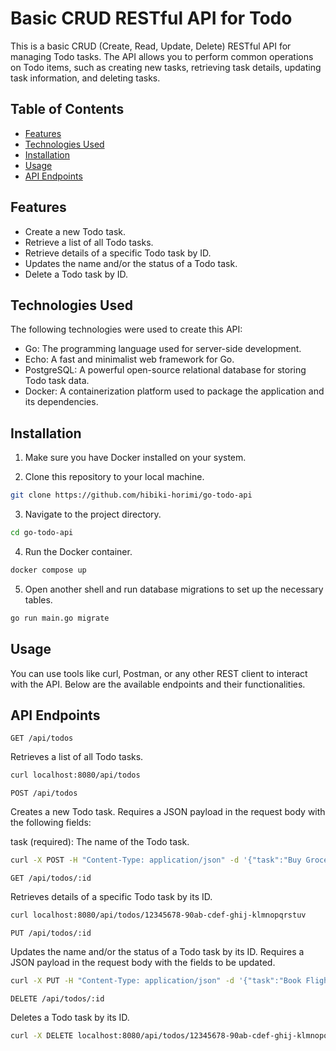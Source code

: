 # Basic CRUD RESTful API for Todo

This is a basic CRUD (Create, Read, Update, Delete) RESTful API for managing Todo tasks. The API allows you to perform common operations on Todo items, such as creating new tasks, retrieving task details, updating task information, and deleting tasks.

## Table of Contents

- [Features](#features)
- [Technologies Used](#technologies-used)
- [Installation](#installation)
- [Usage](#usage)
- [API Endpoints](#api-endpoints)

## Features

- Create a new Todo task.
- Retrieve a list of all Todo tasks.
- Retrieve details of a specific Todo task by ID.
- Updates the name and/or the status of a Todo task.
- Delete a Todo task by ID.

## Technologies Used

The following technologies were used to create this API:

- Go: The programming language used for server-side development.
- Echo: A fast and minimalist web framework for Go.
- PostgreSQL: A powerful open-source relational database for storing Todo task data.
- Docker: A containerization platform used to package the application and its dependencies.

## Installation

1. Make sure you have Docker installed on your system.

2. Clone this repository to your local machine.

```bash
git clone https://github.com/hibiki-horimi/go-todo-api
```

3. Navigate to the project directory.

```bash
cd go-todo-api
```

4. Run the Docker container.

```bash
docker compose up
```

5. Open another shell and run database migrations to set up the necessary tables.

```bash
go run main.go migrate
```

## Usage

You can use tools like curl, Postman, or any other REST client to interact with the API. Below are the available endpoints and their functionalities.

## API Endpoints

`GET /api/todos`

Retrieves a list of all Todo tasks.

```bash
curl localhost:8080/api/todos
```

`POST /api/todos`

Creates a new Todo task. Requires a JSON payload in the request body with the following fields:

task (required): The name of the Todo task.

```bash
curl -X POST -H "Content-Type: application/json" -d '{"task":"Buy Groceries"}' localhost:8080/api/todos
```

`GET /api/todos/:id`

Retrieves details of a specific Todo task by its ID.

```bash
curl localhost:8080/api/todos/12345678-90ab-cdef-ghij-klmnopqrstuv
```

`PUT /api/todos/:id`

Updates the name and/or the status of a Todo task by its ID. Requires a JSON payload in the request body with the fields to be updated.

```bash
curl -X PUT -H "Content-Type: application/json" -d '{"task":"Book Flight Tickets", "done": true}' localhost:8080/api/todos/12345678-90ab-cdef-ghij-klmnopqrstuv
```

`DELETE /api/todos/:id`

Deletes a Todo task by its ID.

```bash
curl -X DELETE localhost:8080/api/todos/12345678-90ab-cdef-ghij-klmnopqrstuv
```
